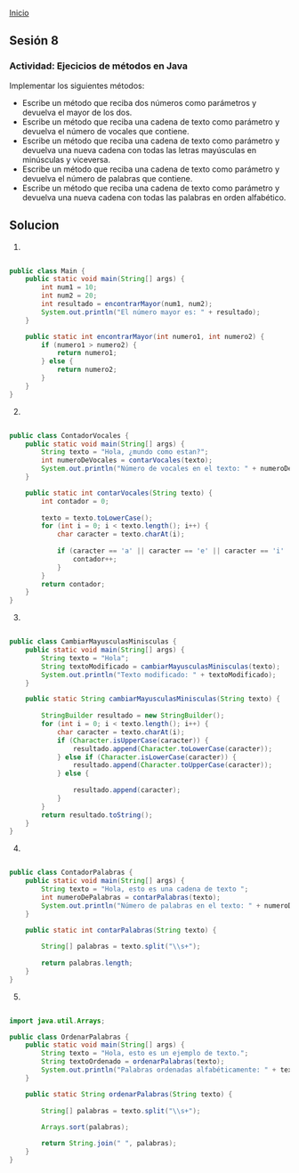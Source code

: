 <!-- No borrar o modificar -->
[Inicio](./index.md)

## Sesión 8 


<!-- Su documentación aquí -->

### Actividad: Ejecicios de métodos en Java

Implementar los siguientes métodos:

- Escribe un método que reciba dos números como parámetros y devuelva el mayor de los dos.
- Escribe un método que reciba una cadena de texto como parámetro y devuelva el número de vocales que contiene.
- Escribe un método que reciba una cadena de texto como parámetro y devuelva una nueva cadena con todas las letras mayúsculas en minúsculas y viceversa.
- Escribe un método que reciba una cadena de texto como parámetro y devuelva el número de palabras que contiene.
- Escribe un método que reciba una cadena de texto como parámetro y devuelva una nueva cadena con todas las palabras en orden alfabético.



## Solucion 
1. 
```java 

public class Main {
    public static void main(String[] args) {
        int num1 = 10;
        int num2 = 20;
        int resultado = encontrarMayor(num1, num2);
        System.out.println("El número mayor es: " + resultado);
    }

    public static int encontrarMayor(int numero1, int numero2) {
        if (numero1 > numero2) {
            return numero1;
        } else {
            return numero2;
        }
    }
}
```
2. 

```java 

public class ContadorVocales {
    public static void main(String[] args) {
        String texto = "Hola, ¿mundo como estan?";
        int numeroDeVocales = contarVocales(texto);
        System.out.println("Número de vocales en el texto: " + numeroDeVocales);
    }

    public static int contarVocales(String texto) {
        int contador = 0;
       
        texto = texto.toLowerCase();
        for (int i = 0; i < texto.length(); i++) {
            char caracter = texto.charAt(i);
            
            if (caracter == 'a' || caracter == 'e' || caracter == 'i' || caracter == 'o' || caracter == 'u') {
                contador++;
            }
        }
        return contador;
    }
}
```

3. 

```java 

public class CambiarMayusculasMinisculas {
    public static void main(String[] args) {
        String texto = "Hola";
        String textoModificado = cambiarMayusculasMinisculas(texto);
        System.out.println("Texto modificado: " + textoModificado);
    }

    public static String cambiarMayusculasMinisculas(String texto) {
        
        StringBuilder resultado = new StringBuilder();
        for (int i = 0; i < texto.length(); i++) {
            char caracter = texto.charAt(i);
            if (Character.isUpperCase(caracter)) {
                resultado.append(Character.toLowerCase(caracter));
            } else if (Character.isLowerCase(caracter)) {
                resultado.append(Character.toUpperCase(caracter));
            } else {
                
                resultado.append(caracter);
            }
        }
        return resultado.toString();
    }
}
```

4. 

```java 

public class ContadorPalabras {
    public static void main(String[] args) {
        String texto = "Hola, esto es una cadena de texto ";
        int numeroDePalabras = contarPalabras(texto);
        System.out.println("Número de palabras en el texto: " + numeroDePalabras);
    }

    public static int contarPalabras(String texto) {
        
        String[] palabras = texto.split("\\s+");
       
        return palabras.length;
    }
}
```

5. 

```java 

import java.util.Arrays;

public class OrdenarPalabras {
    public static void main(String[] args) {
        String texto = "Hola, esto es un ejemplo de texto.";
        String textoOrdenado = ordenarPalabras(texto);
        System.out.println("Palabras ordenadas alfabéticamente: " + textoOrdenado);
    }

    public static String ordenarPalabras(String texto) {
       
        String[] palabras = texto.split("\\s+");
        
        Arrays.sort(palabras);

        return String.join(" ", palabras);
    }
}
```






